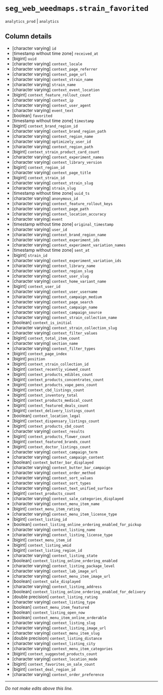 # `seg_web_weedmaps.strain_favorited`
`analytics_prod` | `analytics`

## Column details
* [character varying] `id`
* [timestamp without time zone] `received_at`
* [bigint]    `uuid`
* [character varying] `context_locale`
* [character varying] `context_page_referrer`
* [character varying] `context_page_url`
* [character varying] `context_strain_name`
* [character varying] `strain_name`
* [character varying] `context_event_location`
* [bigint]    `context_feature_rollout_count`
* [character varying] `context_ip`
* [character varying] `context_user_agent`
* [character varying] `event_text`
* [boolean]   `favorited`
* [timestamp without time zone] `timestamp`
* [bigint]    `context_brand_region_id`
* [character varying] `context_brand_region_path`
* [character varying] `context_region_name`
* [character varying] `optimizely_user_id`
* [character varying] `context_region_path`
* [bigint]    `context_strain_product_card_count`
* [character varying] `context_experiment_names`
* [character varying] `context_library_version`
* [bigint]    `context_region_id`
* [character varying] `context_page_title`
* [bigint]    `context_strain_id`
* [character varying] `context_strain_slug`
* [character varying] `strain_slug`
* [timestamp without time zone] `uuid_ts`
* [character varying] `anonymous_id`
* [character varying] `context_feature_rollout_keys`
* [character varying] `context_page_path`
* [character varying] `context_location_accuracy`
* [character varying] `event`
* [timestamp without time zone] `original_timestamp`
* [character varying] `user_id`
* [character varying] `context_brand_region_name`
* [character varying] `context_experiment_ids`
* [character varying] `context_experiment_variation_names`
* [timestamp without time zone] `sent_at`
* [bigint]    `strain_id`
* [character varying] `context_experiment_variation_ids`
* [character varying] `context_library_name`
* [character varying] `context_region_slug`
* [character varying] `context_user_slug`
* [character varying] `context_home_variant_name`
* [bigint]    `context_user_id`
* [character varying] `context_user_username`
* [character varying] `context_campaign_medium`
* [character varying] `context_page_search`
* [character varying] `context_campaign_name`
* [character varying] `context_campaign_source`
* [character varying] `context_strain_collection_name`
* [boolean]   `context_is_initial`
* [character varying] `context_strain_collection_slug`
* [character varying] `context_filter_values`
* [bigint]    `context_total_item_count`
* [character varying] `section_name`
* [character varying] `context_filter_types`
* [bigint]    `context_page_index`
* [bigint]    `position`
* [bigint]    `context_strain_collection_id`
* [bigint]    `context_recently_viewed_count`
* [bigint]    `context_products_edibles_count`
* [bigint]    `context_products_concentrates_count`
* [bigint]    `context_products_vape_pens_count`
* [bigint]    `context_cbd_listings_count`
* [bigint]    `context_inventory_total`
* [bigint]    `context_products_medical_count`
* [bigint]    `context_featured_deals_count`
* [bigint]    `context_delivery_listings_count`
* [boolean]   `context_location_legal`
* [bigint]    `context_dispensary_listings_count`
* [bigint]    `context_products_cbd_count`
* [character varying] `context_results`
* [bigint]    `context_products_flower_count`
* [bigint]    `context_featured_brands_count`
* [bigint]    `context_doctor_listings_count`
* [character varying] `context_campaign_term`
* [character varying] `context_campaign_content`
* [boolean]   `context_butter_bar_displayed`
* [character varying] `context_butter_bar_campaign`
* [character varying] `context_order_method`
* [character varying] `context_sort_values`
* [character varying] `context_sort_types`
* [character varying] `context_text_unified_surface`
* [bigint]    `context_products_count`
* [character varying] `context_sale_categories_displayed`
* [character varying] `context_menu_item_name`
* [bigint]    `context_menu_item_rating`
* [character varying] `context_menu_item_license_type`
* [bigint]    `context_listing_id`
* [boolean]   `context_listing_online_ordering_enabled_for_pickup`
* [character varying] `context_listing_name`
* [character varying] `context_listing_license_type`
* [bigint]    `context_menu_item_id`
* [bigint]    `context_listing_wmid`
* [bigint]    `context_listing_region_id`
* [character varying] `context_listing_state`
* [boolean]   `context_listing_online_ordering_enabled`
* [character varying] `context_listing_package_level`
* [character varying] `context_lab_image_url`
* [character varying] `context_menu_item_image_url`
* [boolean]   `context_sale_displayed`
* [character varying] `context_listing_address`
* [boolean]   `context_listing_online_ordering_enabled_for_delivery`
* [double precision] `context_listing_rating`
* [character varying] `context_listing_type`
* [boolean]   `context_menu_item_featured`
* [boolean]   `context_listing_open_now`
* [boolean]   `context_menu_item_online_orderable`
* [character varying] `context_listing_slug`
* [character varying] `context_listing_image_url`
* [character varying] `context_menu_item_slug`
* [double precision] `context_listing_distance`
* [character varying] `context_listing_city`
* [character varying] `context_menu_item_categories`
* [bigint]    `context_suggested_products_count`
* [character varying] `context_location_mode`
* [bigint]    `context_favorites_on_sale_count`
* [bigint]    `context_deal_region_id`
* [character varying] `context_order_preference`

-------------------------------------------------------------------------------
*Do not make edits above this line.*
